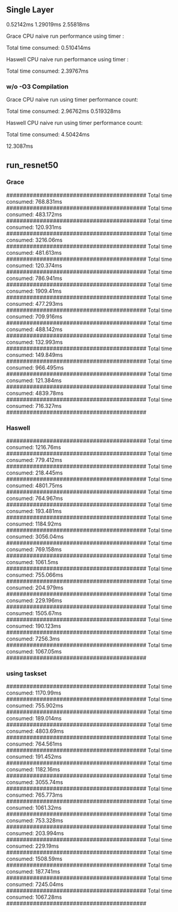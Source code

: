 ## Single Layer

0.52142ms
1.29019ms
2.55818ms

Grace CPU naive run performance using timer :

Total time consumed: 0.510414ms


Haswell CPU naive run performance using timer :

Total time consumed: 2.39767ms

### w/o -O3 Compilation
Grace CPU naive run using timer performance count:

Total time consumed: 2.96762ms
0.519328ms

Haswell CPU naive run using timer performance count:

Total time consumed: 4.50424ms

12.3087ms

## run_resnet50

### Grace


##########################################
Total time consumed: 768.831ms
##########################################
Total time consumed: 483.172ms
##########################################
Total time consumed: 120.931ms
##########################################
Total time consumed: 3216.06ms
##########################################
Total time consumed: 481.613ms
##########################################
Total time consumed: 120.374ms
##########################################
Total time consumed: 786.941ms
##########################################
Total time consumed: 1909.41ms
##########################################
Total time consumed: 477.293ms
##########################################
Total time consumed: 709.916ms
##########################################
Total time consumed: 488.142ms
##########################################
Total time consumed: 132.993ms
##########################################
Total time consumed: 149.849ms
##########################################
Total time consumed: 966.495ms
##########################################
Total time consumed: 121.384ms
##########################################
Total time consumed: 4839.78ms
##########################################
Total time consumed: 716.327ms
##########################################

### Haswell

##########################################
Total time consumed: 1216.76ms
##########################################
Total time consumed: 779.412ms
##########################################
Total time consumed: 218.445ms
##########################################
Total time consumed: 4801.75ms
##########################################
Total time consumed: 764.967ms
##########################################
Total time consumed: 193.481ms
##########################################
Total time consumed: 1184.92ms
##########################################
Total time consumed: 3056.04ms
##########################################
Total time consumed: 769.158ms
##########################################
Total time consumed: 1061.5ms
##########################################
Total time consumed: 755.066ms
##########################################
Total time consumed: 204.979ms
##########################################
Total time consumed: 229.196ms
##########################################
Total time consumed: 1505.67ms
##########################################
Total time consumed: 190.123ms
##########################################
Total time consumed: 7256.3ms
##########################################
Total time consumed: 1067.05ms
##########################################


### using taskset
##########################################
Total time consumed: 1170.99ms
##########################################
Total time consumed: 755.902ms
##########################################
Total time consumed: 189.014ms
##########################################
Total time consumed: 4803.69ms
##########################################
Total time consumed: 764.561ms
##########################################
Total time consumed: 191.452ms
##########################################
Total time consumed: 1182.16ms
##########################################
Total time consumed: 3055.74ms
##########################################
Total time consumed: 765.773ms
##########################################
Total time consumed: 1061.32ms
##########################################
Total time consumed: 753.328ms
##########################################
Total time consumed: 203.994ms
##########################################
Total time consumed: 229.19ms
##########################################
Total time consumed: 1508.59ms
##########################################
Total time consumed: 187.741ms
##########################################
Total time consumed: 7245.04ms
##########################################
Total time consumed: 1067.28ms
##########################################